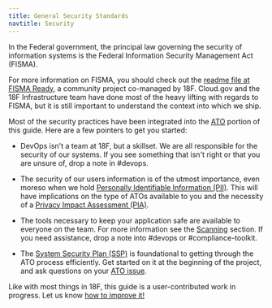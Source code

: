 ```yaml
---
title: General Security Standards
navtitle: Security
---
```


In the Federal government, the principal law governing the security of information systems is the Federal Information Security Management Act (FISMA).

For more information on FISMA, you should check out the [readme file at FISMA Ready](https://github.com/fisma-ready/fisma-ready.github.io/blob/master/README.md), a community project co-managed by 18F. Cloud.gov and the 18F Infrastructure team have done most of the heavy lifting with regards to FISMA, but it is still important to understand the context into which we ship.

Most of the security practices have been integrated into the [ATO](../ato) portion of this guide. Here are a few pointers to get you started:

* DevOps isn't a team at 18F, but a skillset. We are all responsible for the security of our systems. If you see something that isn't right or that you are unsure of, drop a note in #devops.
 
* The security of our users information is of the utmost importance, even moreso when we hold [Personally Identifiable Information (PII)](../security/pii). This will have implications on the type of ATOs available to you and the necessity of a [Privacy Impact Assessment (PIA)](../laws/pia).

* The tools necessary to keep your application safe are available to everyone on the team. For more information see the [Scanning](../security/scanning) section. If you need assistance, drop a note into #devops or #compliance-toolkit.

* The [System Security Plan (SSP)](../ato/ssp) is foundational to getting through the ATO process efficiently. Get started on it at the beginning of the project, and ask questions on your [ATO issue](../ato/checklist).

Like with most things in 18F, this guide is a user-contributed work in progress. Let us know [how to improve it!](https://github.com/18F/before-you-ship/issues/new)
